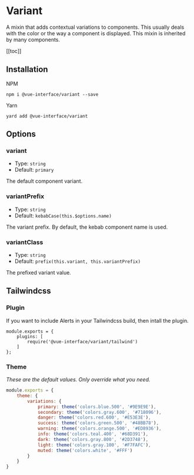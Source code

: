 # Variant

A mixin that adds contextual variations to components. This usually deals with
the color or the way a component is displayed. This mixin is inherited by many
components.

[[toc]]

## Installation

NPM

    npm i @vue-interface/variant --save

Yarn

    yard add @vue-interface/variant

## Options

### variant

- Type: `string`
- Default: `primary`

The default component variant.

### variantPrefix

- Type: `string`
- Default: `kebabCase(this.$options.name)`

The variant prefix. By default, the kebab component name is used.

### variantClass

- Type: `string`
- Default: `prefix(this.variant, this.variantPrefix)`

The prefixed variant value.

## Tailwindcss

### Plugin

If you want to include Alerts in your Tailwindcss build, then intall the plugin.

    module.exports = {
        plugins: [
            require('@vue-interface/variant/tailwind')
        ]
    };

### Theme

*These are the default values. Only override what you need.*

``` js
module.exports = {
    theme: {
        variations: {
            primary: theme('colors.blue.500', '#9E9E9E'),
            secondary: theme('colors.gray.600', '#718096'),
            danger: theme('colors.red.600', '#E53E3E'),
            success: theme('colors.green.500', '#48BB78'),
            warning: theme('colors.orange.500', '#ED8936'),
            info: theme('colors.teal.400', '#68D391'),
            dark: theme('colors.gray.800', '#2D3748'),
            light: theme('colors.gray.100', '#F7FAFC'),
            muted: theme('colors.white', '#FFF')
        }
    }
}
```
